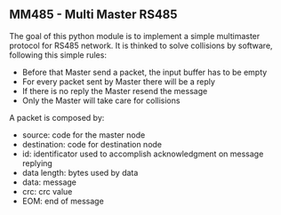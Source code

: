 MM485 - Multi Master RS485
--------------------------

The goal of this python module is to implement a simple multimaster protocol for RS485 network.
It is thinked to solve collisions by software, following this simple rules:

* Before that Master send a packet, the input buffer has to be empty
* For every packet sent by Master there will be a reply
* If there is no reply the Master resend the message
* Only the Master will take care for collisions

A packet is composed by:

* source: code for the master node
* destination: code for destination node
* id: identificator used to accomplish acknowledgment on message replying
* data length: bytes used by data
* data: message
* crc: crc value
* EOM: end of message